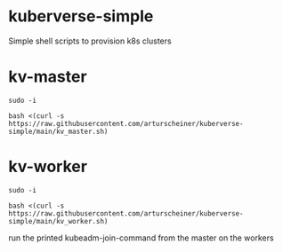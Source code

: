 # kuberverse-simple
Simple shell scripts to provision k8s clusters

# kv-master
```
sudo -i
```
```
bash <(curl -s https://raw.githubusercontent.com/arturscheiner/kuberverse-simple/main/kv_master.sh)
```

# kv-worker
```
sudo -i
```
```
bash <(curl -s https://raw.githubusercontent.com/arturscheiner/kuberverse-simple/main/kv_worker.sh)
```

run the printed kubeadm-join-command from the master on the workers
